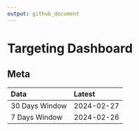 ```yaml
---
output: github_document
---
```


# Targeting Dashboard



## Meta


|Data           |Latest     |
|:--------------|:----------|
|30 Days Window |2024-02-27 |
|7 Days Window  |2024-02-26 |
